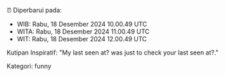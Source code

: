 ⏰ Diperbarui pada:
- WIB: Rabu, 18 Desember 2024 10.00.49 UTC
- WITA: Rabu, 18 Desember 2024 11.00.49 UTC
- WIT: Rabu, 18 Desember 2024 12.00.49 UTC

Kutipan Inspiratif:
"My last seen at? was just to check your last seen at?."


Kategori: funny


